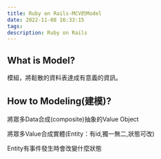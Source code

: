 ```yaml
---
title: Ruby on Rails-MCV的Model
date: 2022-11-08 16:33:15
tags: 
description: Ruby on Rails
---
```


## What is Model?
模組，將鬆散的資料表達成有意義的資訊。

## How to Modeling(建模)?
將眾多Data合成(composite)抽象的Value Object

將眾多Value合成實體(Entity：有id,獨一無二,狀態可改)

Entity有事件發生時會改變什麼狀態

